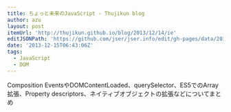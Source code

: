```yaml
---
title: ちょっと未来のJavaScript - Thujikun blog
author: azu
layout: post
itemUrl: 'http://thujikun.github.io/blog/2013/12/14/ie'
editJSONPath: 'https://github.com/jser/jser.info/edit/gh-pages/data/2013/12/index.json'
date: '2013-12-15T06:43:06Z'
tags:
  - JavaScript
  - DOM
---
```

Composition EventsやDOMContentLoaded、querySelector、ES5でのArray拡張、Property descriptors、ネイティブオブジェクトの拡張などについてまとめ
